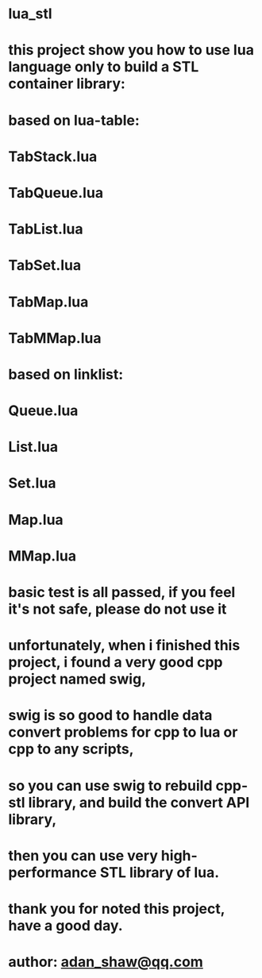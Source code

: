 # lua_stl
# this project show you how to use lua language only to build a STL container library:
# based on lua-table:
#   TabStack.lua
#   TabQueue.lua
#   TabList.lua
#   TabSet.lua
#   TabMap.lua
#   TabMMap.lua
# based on linklist:
#   Queue.lua
#   List.lua
#   Set.lua
#   Map.lua
#   MMap.lua
#
# basic test is all passed, if you feel it's not safe, please do not use it
# unfortunately, when i finished this project, i found a very good cpp project named swig, 
# swig is so good to handle data convert problems for cpp to lua or cpp to any scripts, 
# so you can use swig to rebuild cpp-stl library, and build the convert API library,
# then you can use very high-performance STL library of lua.
# thank you for noted this project, have a good day.
#
# author: adan_shaw@qq.com
